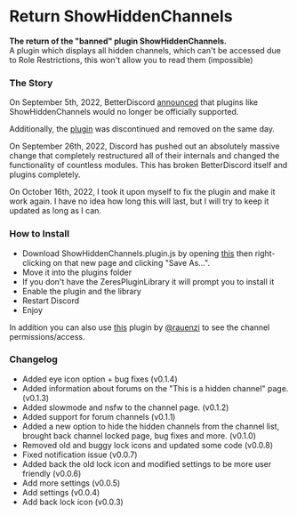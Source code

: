 # Return ShowHiddenChannels
<p align="left">
    <b>The return of the "banned" plugin ShowHiddenChannels.</b><br>
    A plugin which displays all hidden channels, which can't be accessed due to Role Restrictions, this won't allow you to read them (impossible)
</p>

### The Story

On September 5th, 2022, BetterDiscord [announced](https://discord.com/channels/86004744966914048/178208945410801665/1016268576283426866) that plugins like ShowHiddenChannels would no longer be officially supported.

Additionally, the [plugin](https://github.com/mwittrien/BetterDiscordAddons/tree/master/Plugins/ShowHiddenChannels) was discontinued and removed on the same day.

On September 26th, 2022, Discord has pushed out an absolutely massive change that completely restructured all of their internals and changed the functionality of countless modules. This has broken BetterDiscord itself and plugins completely.

On October 16th, 2022, I took it upon myself to fix the plugin and make it work again. I have no idea how long this will last, but I will try to keep it updated as long as I can.
### How to Install
- Download ShowHiddenChannels.plugin.js by opening [this](https://raw.githubusercontent.com/JustOptimize/return-ShowHiddenChannels/main/ShowHiddenChannels.plugin.js) then right-clicking on that new page and clicking "Save As...".
- Move it into the plugins folder
- If you don't have the ZeresPluginLibrary it will prompt you to install it
- Enable the plugin and the library
- Restart Discord
- Enjoy

In addition you can also use [this](https://github.com/rauenzi/BetterDiscordAddons/tree/master/Plugins/PermissionsViewer) plugin by [@rauenzi](https://github.com/rauenzi/) to see the channel permissions/access.

### Changelog
- Added eye icon option + bug fixes (v0.1.4)
- Added information about forums on the "This is a hidden channel" page. (v0.1.3)
- Added slowmode and nsfw to the channel page. (v0.1.2)
- Added support for forum channels (v0.1.1)
- Added a new option to hide the hidden channels from the channel list, brought back channel locked page, bug fixes and more. (v0.1.0)
- Removed old and buggy lock icons and updated some code (v0.0.8)
- Fixed notification issue (v0.0.7)
- Added back the old lock icon and modified settings to be more user friendly (v0.0.6)
- Add more settings (v0.0.5)
- Add settings (v0.0.4)
- Add back lock icon (v0.0.3)
